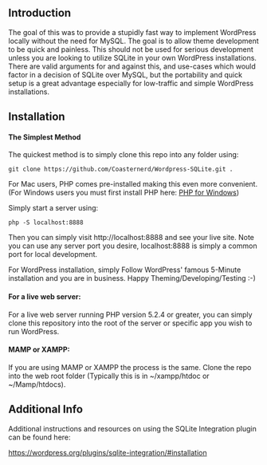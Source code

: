 ## Introduction

The goal of this was to provide a stupidly fast way to implement WordPress locally without the need for MySQL. The goal is to allow theme development to be quick and painless. This should not be used for serious development unless you are looking to utilize SQLite in your own WordPress installations. There are valid arguments for and against this, and use-cases which would factor in a decision of SQLite over MySQL, but the portability and quick setup is a great advantage especially for low-traffic and simple WordPress installations.

## Installation


#### The Simplest Method

The quickest method is to simply clone this repo into any folder using:

~~~~
git clone https://github.com/Coasternerd/Wordpress-SQLite.git .
~~~~

For Mac users, PHP comes pre-installed making this even more convenient. (For Windows users you must first install PHP here: [PHP for Windows](https://www.sitepoint.com/how-to-install-php-on-windows/ "Windows PHP | SitePoint"))

Simply start a server using:

~~~~
php -S localhost:8888
~~~~

Then you can simply visit http://localhost:8888 and see your live site. Note you can use any server port you desire, localhost:8888 is simply a common port for local development.

For WordPress installation, simply Follow WordPress' famous 5-Minute installation and you are in business. Happy Theming/Developing/Testing :-)

#### For a live web server:

For a live web server running PHP version 5.2.4 or greater, you can simply clone this repository into the root of the server or specific app you wish to run WordPress.


#### MAMP or XAMPP:

If you are using MAMP or XAMPP the process is the same. Clone the repo into the web root folder (Typically this is in ~/xampp/htdoc or ~/Mamp/htdocs).  


## Additional Info 

Additional instructions and resources on using the SQLite Integration plugin can be found here:

https://wordpress.org/plugins/sqlite-integration/#installation
